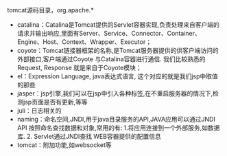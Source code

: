 tomcat源码目录，org.apache.*

- catalina：Catalina是Tomcat提供的Servlet容器实现,负责处理来自客户端的请求并输出响应,里面有Server、Service、Connector、Container、Engine、Host、Context、Wrapper、Executor；
- coyote：Tomcat链接器框架的名称,是Tomcat服务器提供的供客户端访问的外部接口,客户端通过Coyote 与Catalina容器进行通信. 我们比较熟悉的Request, Response 就是来自于Coyote模块；
- el：Expression Language, java表达式语言, 这个对应的就是我们jsp中取值的那些
- jasper：jsp引擎,我们可以在jsp中引入各种标签,在不重启服务器的情况下,检测jsp页面是否有更新,等等
- juli：日志相关的
- naming：命名空间,JNDI,用于java目录服务的API,JAVA应用可以通过JNDI API 按照命名查找数据和对象,常用的有: 1.将应用连接到一个外部服务,如数据库. 2. Servlet通过JNDI查找 WEB容器提供的配置信息
- tomcat：附加功能,如websocket等